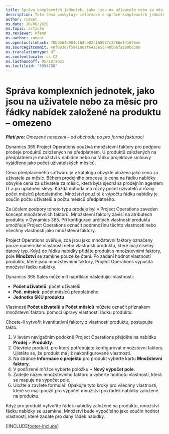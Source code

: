 ```yaml
---
title: Správa komplexních jednotek, jako jsou na uživatele nebo za měsíc pro řádky nabídek založené na produktu – omezeno
description: Toto téma poskytuje informace o správě komplexních jednotek pro řádky nabídek založených na projektu.
author: rumant
ms.date: 10/06/2020
ms.topic: article
ms.reviewer: kfend
ms.author: rumant
ms.openlocfilehash: 78bdb64d901cf68ce02c168987c2386e1416f6ee
ms.sourcegitcommit: 40f68387f594180af64a5e5c748b6efa188bd300
ms.translationtype: HT
ms.contentlocale: cs-CZ
ms.lasthandoff: 05/10/2021
ms.locfileid: "5994758"
---
```

# <a name="managing-complex-units-such-as-per-user-per-month-for-product-based-quote-lines---lite"></a>Správa komplexních jednotek, jako jsou na uživatele nebo za měsíc pro řádky nabídek založené na produktu – omezeno

_**Platí pro:** Omezené nasazení – od obchodu po pro forma fakturaci_

Dynamics 365 Project Operations používá množstevní faktory pro podporu prodeje produktů založených na předplatném. U produktů založených na předplatném je množství v nabídce nebo na řádku projektové smlouvy vyjádřeno jako počet uživatelských měsíců.

Cena předplaceného softwaru je v katalogu obvykle uložena jako cena za uživatele za měsíc. Během prodejního procesu je cena na řádku nabídky obvykle cena za uživatele za měsíc, která byla sjednána prodejním agentem IT a po uplatnění slevy. Každá dohoda má různý počet uživatelů a různý počet měsíců předplatného. Množství použité k výpočtu řádku nabídky je součin počtu uživatelů a počtu měsíců předplatného.

Za účelem podpory tohoto typu prodeje byl v Project Operations zaveden koncept množstevních faktorů. Množstevní faktory závisí na atributech produktu v Dynamics 365. Při konfiguraci určitých vlastností produktu umožňuje Project Operations označit podmnožinu těchto vlastností nebo všechny vlastnosti jako množstevní faktory.

Project Operations ověřuje, zda jsou jako množstevní faktory označeny pouze numerické vlastnosti nebo vlastnosti produktu, které mají číselný datový typ. Když do řádku nabídky přidáte produkt s množstevními faktory, pole **Množství** se zamkne pouze ke čtení. Po zadání hodnot vlastností produktu, které jsou množstevními faktory, Project Operations vypočítá množství řádku nabídky.

Dynamics 365 Sales může mít například následující vlastnosti:

- **Počet uživatelů**: počet uživatelů
- **Poč. měsíců**: počet měsíců předplatného
- **Jednotka SKU produktu**

Vlastnosti **Počet uživatelů** a **Počet měsíců** můžete označit příznakem množstevní faktoru pomocí úpravy vlastností řádku produktu.

Chcete-li vytvořit kvantitativní faktory z vlastností produktu, postupujte takto:

1. V levém navigačním podokně Project Operations přejděte na nabídku **Prodej** > **Produkty**.
2. Otevřete produkt, pro který potřebujete konfigurovat množstevní faktory. Ujistěte se, že produkt má již nakonfigurované vlastnosti.
3. Na stránce **Informace o projektu** pro produkt vyberte kartu **Množstevní faktory**.
4. V podřízené mřížce vyberte položku **+ Nový výpočet pole**.
5. Zadejte název množstevního faktoru a vyberte hodnotu vlastnosti, která se mapuje na výpočet pole.
6. Uložte a zavřete formulář. Opakujte tyto kroky pro všechny vlastnosti, které se mají použít pro výpočet množství pro řádek nabídky založené na produktu.

Když pro produkt vytvoříte řádek nabídky založené na produktu, množství řádku nabídky se uzamkne. Množství bude vypočítáno jako součin hodnot vlastností, které zadáte pro daný řádek nabídky.


[!INCLUDE[footer-include](../../includes/footer-banner.md)]
